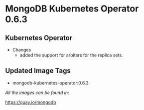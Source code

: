 # MongoDB Kubernetes Operator 0.6.3

## Kubernetes Operator

- Changes
  - added the support for arbiters for the replica sets.

## Updated Image Tags

- mongodb-kubernetes-operator:0.6.3

_All the images can be found in:_

https://quay.io/mongodb
